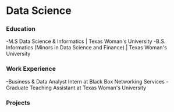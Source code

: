 # Data Science

### Education
-M.S Data Science & Informatics | Texas Woman's University
-B.S. Informatics (Minors in Data Science and Finance) | Texas Woman's University

### Work Experience
-Business & Data Analyst Intern at Black Box Networking Services
-Graduate Teaching Assistant at Texas Woman's University

### Projects

